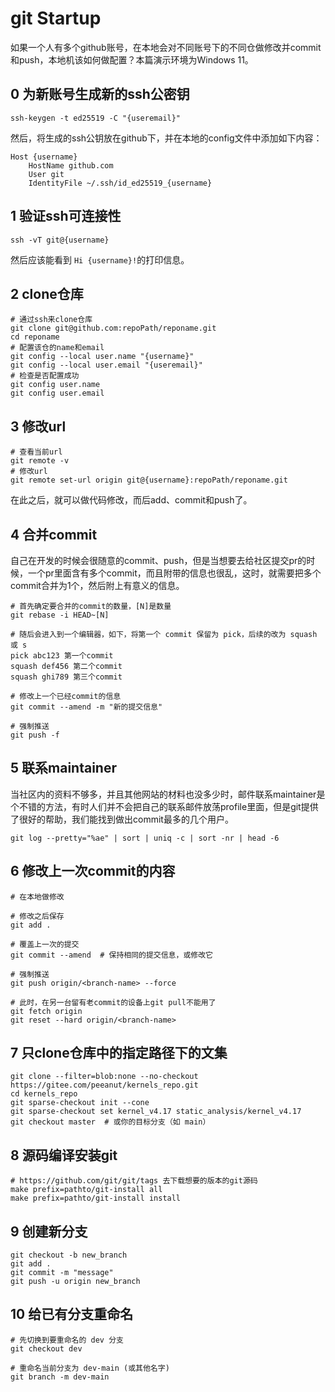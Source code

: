 # git Startup

如果一个人有多个github账号，在本地会对不同账号下的不同仓做修改并commit和push，本地机该如何做配置？本篇演示环境为Windows 11。

## 0 为新账号生成新的ssh公密钥

```shell
ssh-keygen -t ed25519 -C "{useremail}"
```

然后，将生成的ssh公钥放在github下，并在本地的config文件中添加如下内容：

```config
Host {username}
    HostName github.com
    User git
    IdentityFile ~/.ssh/id_ed25519_{username}
```

## 1 验证ssh可连接性

```shell
ssh -vT git@{username}
```

然后应该能看到 `Hi {username}!`的打印信息。

## 2 clone仓库

```shell
# 通过ssh来clone仓库
git clone git@github.com:repoPath/reponame.git
cd reponame
# 配置该仓的name和email
git config --local user.name "{username}"
git config --local user.email "{useremail}"
# 检查是否配置成功
git config user.name
git config user.email
```

## 3 修改url

```shell
# 查看当前url
git remote -v
# 修改url
git remote set-url origin git@{username}:repoPath/reponame.git
```

在此之后，就可以做代码修改，而后add、commit和push了。

## 4 合并commit

自己在开发的时候会很随意的commit、push，但是当想要去给社区提交pr的时候，一个pr里面含有多个commit，而且附带的信息也很乱，这时，就需要把多个commit合并为1个，然后附上有意义的信息。

```shell
# 首先确定要合并的commit的数量，[N]是数量
git rebase -i HEAD~[N]

# 随后会进入到一个编辑器，如下，将第一个 commit 保留为 pick，后续的改为 squash 或 s
pick abc123 第一个commit
squash def456 第二个commit
squash ghi789 第三个commit

# 修改上一个已经commit的信息
git commit --amend -m "新的提交信息"

# 强制推送
git push -f
```

## 5 联系maintainer

当社区内的资料不够多，并且其他网站的材料也没多少时，邮件联系maintainer是个不错的方法，有时人们并不会把自己的联系邮件放荡profile里面，但是git提供了很好的帮助，我们能找到做出commit最多的几个用户。

```shell
git log --pretty="%ae" | sort | uniq -c | sort -nr | head -6
```

## 6 修改上一次commit的内容

```
# 在本地做修改

# 修改之后保存
git add .

# 覆盖上一次的提交
git commit --amend  # 保持相同的提交信息，或修改它

# 强制推送
git push origin/<branch-name> --force

# 此时，在另一台留有老commit的设备上git pull不能用了
git fetch origin
git reset --hard origin/<branch-name>
```

## 7 只clone仓库中的指定路径下的文集

```shell
git clone --filter=blob:none --no-checkout https://gitee.com/peeanut/kernels_repo.git
cd kernels_repo
git sparse-checkout init --cone
git sparse-checkout set kernel_v4.17 static_analysis/kernel_v4.17
git checkout master  # 或你的目标分支（如 main）
```

## 8 源码编译安装git

```shell
# https://github.com/git/git/tags 去下载想要的版本的git源码
make prefix=pathto/git-install all
make prefix=pathto/git-install install
```

## 9 创建新分支

```shell
git checkout -b new_branch
git add .
git commit -m "message"
git push -u origin new_branch
```

## 10 给已有分支重命名

```shell
# 先切换到要重命名的 dev 分支
git checkout dev

# 重命名当前分支为 dev-main (或其他名字)
git branch -m dev-main
```
